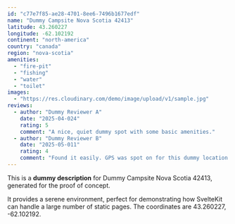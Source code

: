 ```yaml
---
id: "c77e7f85-ae28-4701-8ee6-7496b1677edf"
name: "Dummy Campsite Nova Scotia 42413"
latitude: 43.260227
longitude: -62.102192
continent: "north-america"
country: "canada"
region: "nova-scotia"
amenities:
  - "fire-pit"
  - "fishing"
  - "water"
  - "toilet"
images:
  - "https://res.cloudinary.com/demo/image/upload/v1/sample.jpg"
reviews:
  - author: "Dummy Reviewer A"
    date: "2025-04-024"
    rating: 5
    comment: "A nice, quiet dummy spot with some basic amenities."
  - author: "Dummy Reviewer B"
    date: "2025-05-011"
    rating: 4
    comment: "Found it easily. GPS was spot on for this dummy location."
---
```


This is a **dummy description** for Dummy Campsite Nova Scotia 42413, generated for the proof of concept.

It provides a serene environment, perfect for demonstrating how SvelteKit can handle a large number of static pages. The coordinates are 43.260227, -62.102192.
